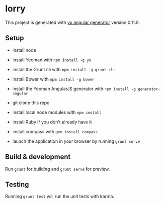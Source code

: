 # lorry

This project is generated with [yo angular generator](https://github.com/yeoman/generator-angular)
version 0.11.0.

## Setup
* install node
* install Yeoman with `npm install -g yo`
* install the Grunt cli with `npm install -g grunt-cli`
* install Bower with `npm install -g bower`
* install the Yeoman AngularJS generator with `npm install -g generator-angular`
  
* git clone this repo
* install local node modules with `npm install`
* install Ruby if you don't already have it
* install compass with `gem install compass`
* launch the application in your browser by running `grunt serve`

## Build & development

Run `grunt` for building and `grunt serve` for preview.

## Testing

Running `grunt test` will run the unit tests with karma.
